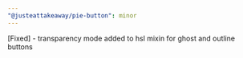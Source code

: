 ```yaml
---
"@justeattakeaway/pie-button": minor
---
```


[Fixed] - transparency mode added to hsl mixin for ghost and outline buttons
